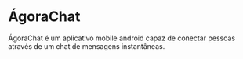# ÁgoraChat
 ÁgoraChat é um aplicativo mobile android capaz de conectar pessoas através de um chat de mensagens instantâneas.
